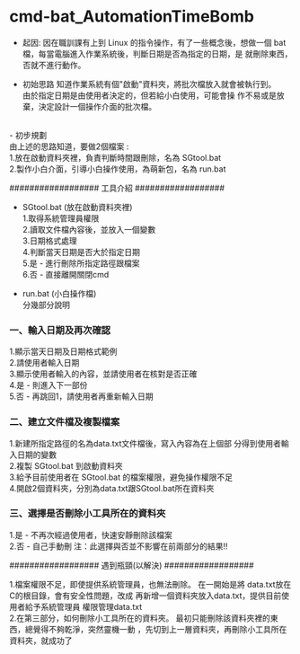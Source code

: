 # cmd-bat_AutomationTimeBomb

- 起因:
因在職訓課有上到 Linux 的指令操作，有了一些概念後，想做一個
bat檔，每當電腦進入作業系統後，判斷日期是否為指定的日期，是
就刪除東西，否就不進行動作。<br>

- 初始思路
知道作業系統有個"啟動"資料夾，將批次檔放入就會被執行到。<br>
由於指定日期是由使用者決定的，但若給小白使用，可能會操
作不易或是放棄，決定設計一個操作介面的批次檔。<br>
<br>
- 初步規劃<br>
由上述的思路知道，要做2個檔案 :<br>
1.放在啟動資料夾裡，負責判斷時間跟刪除，名為 SGtool.bat<br>
2.製作小白介面，引導小白操作使用，為萌新包，名為 run.bat<br>

################## 工具介紹 ##################

- SGtool.bat (放在啟動資料夾裡)<br>
1.取得系統管理員權限<br>
2.讀取文件檔內容後，並放入一個變數<br>
3.日期格式處理<br>
4.判斷當天日期是否大於指定日期<br>
5.是 - 進行刪除所指定路徑跟檔案<br>
6.否 - 直接離開關閉cmd<br>

- run.bat (小白操作檔)<br>
分幾部分說明
### 一、輸入日期及再次確認<br>
1.顯示當天日期及日期格式範例<br>
2.請使用者輸入日期<br>
3.顯示使用者輸入的內容，並請使用者在核對是否正確<br>
4.是 - 則進入下一部份<br>
5.否 - 再跳回1，請使用者再重新輸入日期<br>

### 二、建立文件檔及複製檔案
1.新建所指定路徑的名為data.txt文件檔後，寫入內容為在上個部
分得到使用者輸入日期的變數<br>
2.複製 SGtool.bat 到啟動資料夾<br>
3.給予目前使用者在 SGtool.bat 的檔案權限，避免操作權限不足<br>
4.開啟2個資料夾，分別為data.txt跟SGtool.bat所在資料夾<br>

### 三、選擇是否刪除小工具所在的資料夾<br>
1.是 - 不再次經過使用者，快速安靜刪除該檔案<br>
2.否 - 自己手動刪
注：此選擇與否並不影響在前兩部分的結果!!

################## 遇到瓶頸(以解決) ##################

1.檔案權限不足，即使提供系統管理員，也無法刪除。
在一開始是將 data.txt放在C的根目錄，會有安全性問題，改成
再新增一個資料夾放入data.txt，提供目前使用者給予系統管理員
權限管理data.txt <br>
2.在第三部分，如何刪除小工具所在的資料夾。
最初只能刪除該資料夾裡的東西，總覺得不夠乾淨，突然靈機一動
，先切到上一層資料夾，再刪除小工具所在資料夾，就成功了
